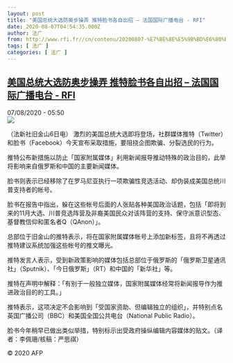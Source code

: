 ```yaml
---
layout: post
title: "美国总统大选防奥步操弄 推特脸书各自出招 – 法国国际广播电台 - RFI"
date: 2020-08-07T04:54:35.000Z
author: 法广
from: http://www.rfi.fr//cn/contenu/20200807-%E7%BE%8E%E5%9B%BD%E6%80%BB%E7%BB%9F%E5%A4%A7%E9%80%89%E9%98%B2%E5%A5%A5%E6%AD%A5%E6%93%8D%E5%BC%84-%E6%8E%A8%E7%89%B9%E8%84%B8%E4%B9%A6%E5%90%84%E8%87%AA%E5%87%BA%E6%8B%9B
tags: [ 法广 ]
categories: [ 法广 ]
---
```

<!--1596776075000-->
[美国总统大选防奥步操弄 推特脸书各自出招 – 法国国际广播电台 - RFI](http://www.rfi.fr//cn/contenu/20200807-%E7%BE%8E%E5%9B%BD%E6%80%BB%E7%BB%9F%E5%A4%A7%E9%80%89%E9%98%B2%E5%A5%A5%E6%AD%A5%E6%93%8D%E5%BC%84-%E6%8E%A8%E7%89%B9%E8%84%B8%E4%B9%A6%E5%90%84%E8%87%AA%E5%87%BA%E6%8B%9B)
------

<div>
<div>07/08/2020 - 05:50</div><img src="https://s.rfi.fr/media/display/b33cabf6-d862-11ea-b14a-005056bf87d6/w:310/p:16x9/int0002b.200807115002.jpg"><div class="t-content__body u-clearfix"><div class="m-interstitial"></div><p>（法新社旧金山6日电）    激烈的美国总统大选即将登场，社群媒体推特（Twitter）和脸书（Facebook）今天宣布采取措施，要阻挠企图欺骗、分裂选民的行为。</p><p>    推特公布新措施以防止「国家附属媒体」利用新闻报导推动特殊的政治目的，此举将影响来自俄罗斯和中国的主要新闻媒体。</p><p>    脸书则表示已经移除了在罗马尼亚执行一项欺骗性竞选活动、却伪装成美国总统川普支持者的帐号。</p><p>    脸书在报告中指出，躲在这些帐号后面的人张贴各种美国政治话题，包括「即将到来的11月大选、川普竞选阵营及非裔美国民众对该阵营的支持、保守派意识型态、基督教信仰和匿名者Q（QAnon）」。</p><p>    总部位于旧金山的推特表示，将在国家附属媒体帐号上添加新标签，且将不再透过推特建议系统加强这些帐号的推文曝光。</p><p>    推特发言人表示，受到新政策影响的媒体包括总部位于俄罗斯的「俄罗斯卫星通讯社」（Sputnik）、「今日俄罗斯」（RT）和中国的「新华社」等。</p><p>    推特在声明中解释：「有别于一般独立媒体，国家附属媒体经常将新闻报导作为推进政治目的的工具。」</p><p>    推特表示，这项决定不会影响到「受国家资助、但编辑独立的组织」，并特别点名英国广播公司（BBC）和美国全国公共电台（National Public Radio）。</p><p>    脸书今年稍早已做出类似举措，特别标示出受政府操纵编辑内容媒体的贴文。（译者：李佩珊/核稿：严思祺）</p><p class="t-copyright">© 2020 AFP</p>        </div>
</div>
